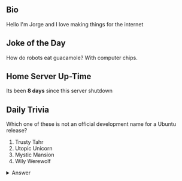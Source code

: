 ## Bio

Hello I'm Jorge and I love making things for the internet

## Joke of the Day

How do robots eat guacamole? With computer chips.

## Home Server Up-Time

Its been **8 days** since this server shutdown


## Daily Trivia

Which one of these is not an official development name for a Ubuntu release?
 1. Trusty Tahr
 2. Utopic Unicorn
 3. Mystic Mansion
 4. Wily Werewolf

<details>
  <summary>Answer</summary>
  Mystic Mansion
</details>
